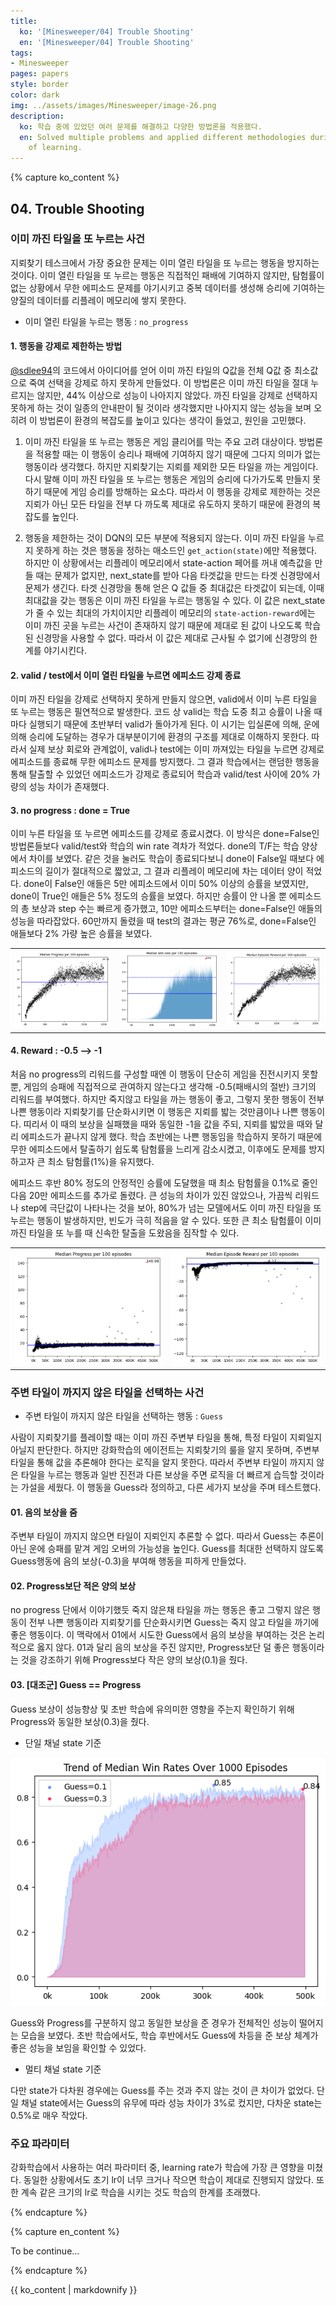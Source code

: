 ```yaml
---
title:
  ko: '[Minesweeper/04] Trouble Shooting'
  en: '[Minesweeper/04] Trouble Shooting'
tags:
- Minesweeper
pages: papers
style: border
color: dark
img: ../assets/images/Minesweeper/image-26.png
description:
  ko: 학습 중에 있었던 여러 문제를 해결하고 다양한 방법론을 적용했다.
  en: Solved multiple problems and applied different methodologies during the course
    of learning.
---
```

<!-- 한국어 콘텐츠 -->
{% capture ko_content %}
  

## 04. Trouble Shooting 
### 이미 까진 타일을 또 누르는 사건 
지뢰찾기 테스크에서 가장 중요한 문제는 이미 열린 타일을 또 누르는 행동을 방지하는 것이다. 이미 열린 타일을 또 누르는 행동은 직접적인 패배에 기여하지 않지만, 탐험률이 없는 상황에서 무한 에피소드 문제를 야기시키고 중복 데이터를 생성해 승리에 기여하는 양질의 데이터를 리플레이 메모리에 쌓지 못한다. 

- 이미 열린 타일을 누르는 행동 : `no_progress` 

#### 1. 행동을 강제로 제한하는 방법
[@sdlee94](https://github.com/sdlee94/Minesweeper-AI-Reinforcement-Learning)의 코드에서 아이디어를 얻어 이미 까진 타일의 Q값을 전체 Q값 중 최소값으로 죽여 선택을 강제로 하지 못하게 만들었다. 이 방법론은 이미 까진 타일을 절대 누르지는 않지만, 44% 이상으로 성능이 나아지지 않았다. 까진 타일을 강제로 선택하지 못하게 하는 것이 일종의 안내판이 될 것이라 생각했지만 나아지지 않는 성능을 보며 오히려 이 방법론이 환경의 복잡도를 높이고 있다는 생각이 들었고, 원인을 고민했다. 

1. 이미 까진 타일을 또 누르는 행동은 게임 클리어를 막는 주요 고려 대상이다. 방법론을 적용할 때는 이 행동이 승리나 패배에 기여하지 않기 때문에 그다지 의미가 없는 행동이라 생각했다. 하지만 지뢰찾기는 지뢰를 제외한 모든 타일을 까는 게임이다. 다시 말해 이미 까진 타일을 또 누르는 행동은 게임의 승리에 다가가도록 만들지 못하기 때문에 게임 승리를 방해하는 요소다. 따라서 이 행동을 강제로 제한하는 것은 지뢰가 아닌 모든 타일을 전부 다 까도록 제대로 유도하지 못하기 때문에 환경의 복잡도를 높인다.  

2. 행동을 제한하는 것이 DQN의 모든 부분에 적용되지 않는다. 이미 까진 타일을 누르지 못하게 하는 것은 행동을 정하는 매소드인 `get_action(state)`에만 적용했다. 하지만 이 상황에서는 리플레이 메모리에서 state-action 페어를 꺼내 예측값을 만들 때는 문제가 없지만, next_state를 받아 다음 타겟값을 만드는 타겟 신경망에서 문제가 생긴다. 타겟 신경망을 통해 얻은 Q 값들 중 최대값은 타겟값이 되는데, 이때 최대값을 갖는 행동은 이미 까진 타일을 누르는 행동일 수 있다. 이 값은 next_state가 줄 수 있는 최대의 가치이지만 리플레이 메모리의 `state-action-reward`에는 이미 까진 곳을 누르는 사건이 존재하지 않기 때문에 제대로 된 값이 나오도록 학습된 신경망을 사용할 수 없다. 따라서 이 값은 제대로 근사될 수 없기에 신경망의 한계를 야기시킨다. 

#### 2. valid / test에서 이미 열린 타일을 누르면 에피소드 강제 종료 
이미 까진 타일을 강제로 선택하지 못하게 만들지 않으면, valid에서 이미 누른 타일을 또 누르는 행동은 필연적으로 발생한다. 코드 상 valid는 학습 도중 최고 승률이 나올 때마다 실행되기 때문에 초반부터 valid가 돌아가게 된다. 이 시기는 입실론에 의해, 운에 의해 승리에 도달하는 경우가 대부분이기에 환경의 구조를 제대로 이해하지 못한다. 따라서 실제 보상 회로와 관계없이, valid나 test에는 이미 까져있는 타일을 누르면 강제로 에피소드를 종료해 무한 에피소드 문제를 방지했다. 그 결과 학습에서는 랜덤한 행동을 통해 탈출할 수 있었던 에피소드가 강제로 종료되어 학습과 valid/test 사이에 20% 가량의 성능 차이가 존재했다. 

#### 3. no progress : done = True 
이미 누른 타일을 또 누르면 에피소드를 강제로 종료시켰다. 이 방식은 done=False인 방법론들보다 valid/test와 학습의 win rate 격차가 적었다. done의 T/F는 학습 양상에서 차이를 보였다. 같은 것을 눌러도 학습이 종료되다보니 done이 False일 때보다 에피소드의 길이가 절대적으로 짧았고, 그 결과 리플레이 메모리에 차는 데이터 양이 적었다. done이 False인 애들은 5만 에피소드에서 이미 50% 이상의 승률을 보였지만, done이 True인 애들은 5% 정도의 승률을 보였다. 하지만 승률이 안 나올 뿐 에피소드의 총 보상과 step 수는 빠르게 증가했고, 10만 에피소드부터는 done=False인 애들의 성능을 따라잡았다. 60만까지 돌렸을 때 test의 결과는 평균 76%로, done=False인 애들보다 2% 가량 높은 승률을 보였다. 
<table>
<tr>
    <td><img src="../assets/images/Minesweeper/image-43.png" alt="Alt text"></td>
    <td><img src="../assets/images/Minesweeper/image-44.png" alt="Alt text"></td>    
    <td><img src="../assets/images/Minesweeper/image-45.png" alt="Alt text"></td>

</tr>
</table>


#### 4. Reward : -0.5 --> -1
처음 no progress의 리워드를 구성할 때엔 이 행동이 단순히 게임을 진전시키지 못할 뿐, 게임의 승패에 직접적으로 관여하지 않는다고 생각해 -0.5(패배시의 절반) 크기의 리워드를 부여했다. 하지만 죽지않고 타일을 까는 행동이 좋고, 그렇지 못한 행동이 전부 나쁜 행동이라 지뢰찾기를 단순화시키면 이 행동은 지뢰를 밟는 것만큼이나 나쁜 행동이다. 띠리서 이 때의 보상을 실패했을 때와 동일한 -1을 값을 주되, 지뢰를 밟았을 때와 달리 에피소드가 끝나지 않게 했다. 학습 초반에는 나쁜 행동임을 학습하지 못하기 때문에 무한 에피소드에서 탈출하기 쉽도록 탐험률을 느리게 감소시켰고, 이후에도 문제를 방지하고자 큰 최소 탐험률(1%)을 유지했다.  

에피소드 후반 80% 정도의 안정적인 승률에 도달했을 때 최소 탐험률을 0.1%로 줄인 다음 20만 에피소드를 추가로 돌렸다. 큰 성능의 차이가 있진 않았으나, 가끔씩 리워드나 step에 극단값이 나타나는 것을 보아, 80%가 넘는 모델에서도 이미 까진 타일을 또 누르는 행동이 발생하지만, 빈도가 극히 적음을 알 수 있다. 또한 큰 최소 탐험률이 이미 까진 타일을 또 누를 때 신속한 탈출을 도왔음을 짐작할 수 있다. 
<table>
  <tr>
    <td><img src="../assets/images/Minesweeper/image-31.png" alt="Alt text"></td>
    <td><img src="../assets/images/Minesweeper/image-32.png" alt="Alt text"></td>
  </tr>
</table>

### 주변 타일이 까지지 않은 타일을 선택하는 사건
- 주변 타일이 까지지 않은 타일을 선택하는 행동 : `Guess`  

사람이 지뢰찾기를 플레이할 때는 이미 까진 주변부 타일을 통해, 특정 타일이 지뢰일지 아닐지 판단한다. 하지만 강화학습의 에이전트는 지뢰찾기의 룰을 알지 못하며, 주변부 타일을 통해 값을 추론해야 한다는 로직을 알지 못한다. 따라서 주변부 타일이 까지지 않은 타일을 누르는 행동과 일반 진전과 다른 보상을 주면 로직을 더 빠르게 습득할 것이라는 가설을 세웠다. 이 행동을 Guess라 정의하고, 다른 세가지 보상을 주며 테스트했다.   

#### 01. 음의 보상을 줌
주변부 타일이 까지지 않으면 타일이 지뢰인지 추론할 수 없다. 따라서 Guess는 추론이 아닌 운에 승패를 맡겨 게임 오버의 가능성을 높인다. Guess를 최대한 선택하지 않도록 Guess행동에 음의 보상(-0.3)을 부여해 행동을 피하게 만들었다. 

#### 02. Progress보단 적은 양의 보상 
no progress 단에서 이야기했듯 죽지 않은채 타일을 까는 행동은 좋고 그렇지 않은 행동이 전부 나쁜 행동이라 지뢰찾기를 단순화시키면 Guess는 죽지 않고 타일을 까기에 좋은 행동이다. 이 맥락에서 01에서 시도한 Guess에서 음의 보상을 부여하는 것은 논리적으로 옳지 않다. 01과 달리 음의 보상을 주진 않지만, Progress보단 덜 좋은 행동이라는 것을 강조하기 위해 Progress보다 작은 양의 보상(0.1)을 줬다. 

#### 03. [대조군] Guess == Progress 
Guess 보상이 성능향상 및 초반 학습에 유의미한 영향을 주는지 확인하기 위해 Progress와 동일한 보상(0.3)을 줬다. 

- 단일 채널 state 기준  

![Alt text](../assets/images/Minesweeper/image-26.png)  

Guess와 Progress를 구분하지 않고 동일한 보상을 준 경우가 전체적인 성능이 떨어지는 모습을 보였다. 초반 학습에서도, 학습 후반에서도 Guess에 차등을 준 보상 체계가 좋은 성능을 보임을 확인할 수 있었다.  

- 멀티 채널 state 기준  

다만 state가 다차원 경우에는 Guess를 주는 것과 주지 않는 것이 큰 차이가 없었다. 단일 채널 state에서는 Guess의 유무에 따라 성능 차이가 3%로 컸지만, 다차운 state는 0.5%로 매우 작았다. 

### 주요 파라미터
강화학습에서 사용하는 여러 파라미터 중, learning rate가 학습에 가장 큰 영향을 미쳤다. 동일한 상황에서도 초기 lr이 너무 크거나 작으면 학습이 제대로 진행되지 않았다. 또한 계속 같은 크기의 lr로 학습을 시키는 것도 학습의 한계를 초래했다. 


{% endcapture %}

<!-- 영어 콘텐츠 -->
{% capture en_content %}

To be continue...

{% endcapture %}

<div id="content-ko" class="lang-content" data-lang="ko">
  {{ ko_content | markdownify }}
</div>

<div id="content-en" class="lang-content" data-lang="en" style="display: none;">
  {{ en_content | markdownify }}
</div>
